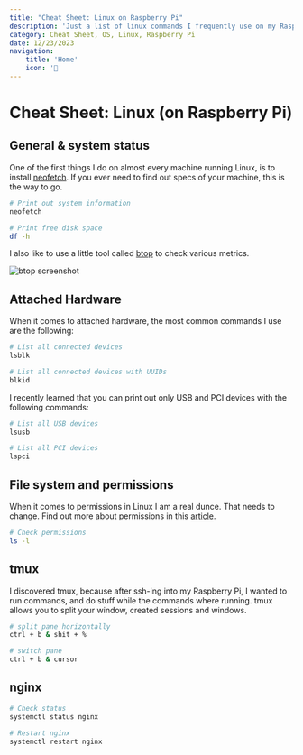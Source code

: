 ```yaml
---
title: "Cheat Sheet: Linux on Raspberry Pi"
description: 'Just a list of linux commands I frequently use on my Raspberry Pi'
category: Cheat Sheet, OS, Linux, Raspberry Pi
date: 12/23/2023
navigation:
    title: 'Home'
    icon: '🏡'
---
```


# Cheat Sheet: Linux (on Raspberry Pi)

## General & system status
One of the first things I do on almost every machine running Linux, is to install [neofetch](https://github.com/dylanaraps/neofetch). If you ever need to find out specs of your machine, this is the way to go.

```bash
# Print out system information
neofetch

# Print free disk space
df -h
```

I also like to use a little tool called [btop](https://github.com/aristocratos/btop) to check various metrics.

![btop screenshot](/btop.png)

## Attached Hardware 
When it comes to attached hardware, the most common commands I use are the following:

```bash
# List all connected devices
lsblk

# List all connected devices with UUIDs
blkid
```
I recently learned that you can print out only USB and PCI devices with the following commands:

```bash
# List all USB devices
lsusb

# List all PCI devices
lspci
```

## File system and permissions
When it comes to permissions in Linux I am a real dunce. That needs to change. Find out more about permissions in this [article](/blog/linux-file-permissions).

```bash
# Check permissions
ls -l
```

## tmux
I discovered tmux, because after ssh-ing into my Raspberry Pi, I wanted to run commands, and do stuff while the commands where running. tmux allows you to split your window, created sessions and windows.

```bash 
# split pane horizontally
ctrl + b & shit + %

# switch pane
ctrl + b & cursor

```

## nginx
```bash
# Check status
systemctl status nginx

# Restart nginx
systemctl restart nginx
```
